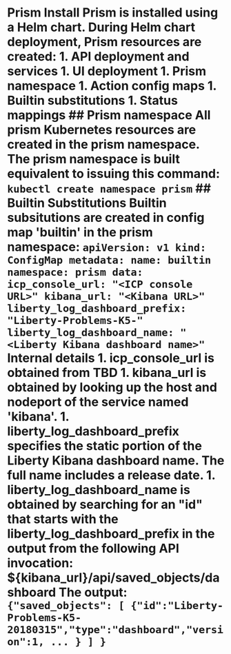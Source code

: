 # Prism Install Prism is installed using a Helm chart. During Helm chart deployment, Prism resources are created: 1. API deployment and services 1. UI deployment 1. Prism namespace 1. Action config maps 1. Builtin substitutions 1. Status mappings ## Prism namespace All prism Kubernetes resources are created in the prism namespace. The prism namespace is built equivalent to issuing this command: ``` kubectl create namespace prism ``` ## Builtin Substitutions Builtin subsitutions are created in config map 'builtin' in the prism namespace: ``` apiVersion: v1 kind: ConfigMap metadata: name: builtin namespace: prism data: icp_console_url: "<ICP console URL>" kibana_url: "<Kibana URL>" liberty_log_dashboard_prefix: "Liberty-Problems-K5-" liberty_log_dashboard_name: "<Liberty Kibana dashboard name>" ``` **Internal details** 1. icp_console_url is obtained from TBD 1. kibana_url is obtained by looking up the host and nodeport of the service named 'kibana'. 1. liberty_log_dashboard_prefix specifies the static portion of the Liberty Kibana dashboard name. The full name includes a release date. 1. liberty_log_dashboard_name is obtained by searching for an "id" that starts with the liberty_log_dashboard_prefix in the output from the following API invocation: ${kibana_url}/api/saved_objects/dashboard The output: ``` {"saved_objects": [ {"id":"Liberty-Problems-K5-20180315","type":"dashboard","version":1, ... } ] } ```
